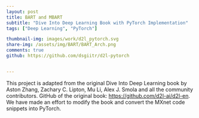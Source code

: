 ```yaml
---
layout: post
title: BART and MBART
subtitle: "Dive Into Deep Learning Book with PyTorch Implementation"
tags: ["Deep Learning", "PyTorch"]

thumbnail-img: images/work/d2l_pytorch.svg
share-img: /assets/img/BART/BART_Arch.png
comments: true
github: https://github.com/dsgiitr/d2l-pytorch


---
```


This project is adapted from the original Dive Into Deep Learning book by Aston Zhang, Zachary C. Lipton, Mu Li, Alex J. Smola and all the community contributors. GitHub of the original book: https://github.com/d2l-ai/d2l-en. We have made an effort to modify the book and convert the MXnet code snippets into PyTorch.
